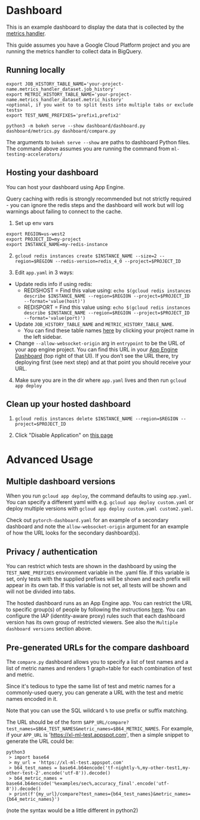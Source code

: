 # Dashboard

This is an example dashboard to display the data that is collected by the [metrics handler](../metrics_handler).

This guide assumes you have a Google Cloud Platform project and you are running the metrics handler to collect data in BigQuery.

## Running locally

```
export JOB_HISTORY_TABLE_NAME='your-project-name.metrics_handler_dataset.job_history'
export METRIC_HISTORY_TABLE_NAME='your-project-name.metrics_handler_dataset.metric_history'
<optional, if you want to to split tests into multiple tabs or exclude tests>
export TEST_NAME_PREFIXES='prefix1,prefix2'

python3 -m bokeh serve --show dashboard/dashboard.py dashboard/metrics.py dashboard/compare.py
```

The arguments to `bokeh serve --show` are paths to dashboard Python files. The command above assumes you are running the command from `ml-testing-accelerators/`

## Hosting your dashboard

You can host your dashboard using App Engine.

Query caching with redis is strongly recommended but not strictly required - you can ignore the redis steps and the dashboard will work but will log warnings about failing to connect to the cache.

1. Set up env vars
```
export REGION=us-west2
export PROJECT_ID=my-project
export INSTANCE_NAME=my-redis-instance
```

2. `gcloud redis instances create $INSTANCE_NAME --size=2 --region=$REGION --redis-version=redis_4_0 --project=$PROJECT_ID`

3. Edit `app.yaml` in 3 ways:
  * Update redis info if using redis:
    * REDISHOST = Find this value using: `echo $(gcloud redis instances describe $INSTANCE_NAME --region=$REGION --project=$PROJECT_ID --format='value(host)')`
    * REDISPORT = Find this value using: `echo $(gcloud redis instances describe $INSTANCE_NAME --region=$REGION --project=$PROJECT_ID --format='value(port)')`
  * Update `JOB_HISTORY_TABLE_NAME` and `METRIC_HISTORY_TABLE_NAME`.
    * You can find these table names [here](https://console.cloud.google.com/bigquery) by clicking your project name in the left sidebar.
  * Change `--allow-websocket-origin` arg in `entrypoint` to be the URL of your app engine project. You can find this URL in your [App Engine Dashboard](https://console.cloud.google.com/appengine) (top right of that UI). If you don’t see the URL there, try deploying first (see next step) and at that point you should receive your URL.

4. Make sure you are in the dir where `app.yaml` lives and then run `gcloud app deploy`


## Clean up your hosted dashboard

1. `gcloud redis instances delete $INSTANCE_NAME --region=$REGION --project=$PROJECT_ID`

2. Click "Disable Application" on [this page](https://console.cloud.google.com/appengine/settings)

# Advanced Usage

## Multiple dashboard versions

When you run `gcloud app deploy`, the command defaults to using `app.yaml`. You can specify a different yaml with e.g. `gcloud app deploy custom.yaml` or deploy multiple versions with `gcloud app deploy custom.yaml custom2.yaml`.

Check out `pytorch-dashboard.yaml` for an example of a secondary dashboard and note the `allow-websocket-origin` argument for an example of how the URL looks for the secondary dashboard(s).

## Privacy / authentication

You can restrict which tests are shown in the dashboard by using the `TEST_NAME_PREFIXES` environment variable in the .yaml file. If this variable is set, only tests with the supplied prefixes will be shown and each prefix will appear in its own tab. If this variable is not set, all tests will be shown and will not be divided into tabs.

The hosted dashboard runs as an App Engine app. You can restrict the URL to specific group(s) of people by following the instructions [here](https://cloud.google.com/iap/docs/app-engine-quickstart). You can configure the IAP (identity-aware proxy) rules such that each dashboard version has its own group of restricted viewers. See also the `Multiple dashboard versions` section above.

## Pre-generated URLs for the compare dashboard

The `compare.py` dashboard allows you to specify a list of test names and a list of metric names and renders 1 graph+table for each combination of test and metric.

Since it's tedious to type the same list of test and metric names for a commonly-used query, you can generate a URL with the test and metric names encoded in it.

Note that you can use the SQL wildcard `%` to use prefix or suffix matching.

The URL should be of the form `$APP_URL/compare?test_names=$B64_TEST_NAMES&metric_names=$B64_METRIC_NAMES`. For example, if your `APP_URL` is 'https://xl-ml-test.appspot.com', then a simple snippet to generate the URL could be:

```
python3
 > import base64
 > my_url = 'https://xl-ml-test.appspot.com'
 > b64_test_names = base64.b64encode('tf-nightly-%,my-other-test1,my-other-test-2'.encode('utf-8')).decode()
 > b64_metric_names = base64.b64encode('%examples/sec%,accuracy_final'.encode('utf-8')).decode()
 > print(f'{my_url}/compare?test_names={b64_test_names}&metric_names={b64_metric_names}')
```
(note the syntax would be a little different in python2)
